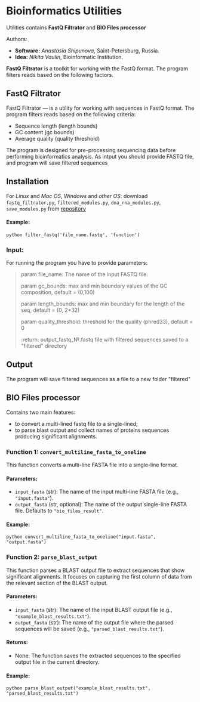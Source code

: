 # Bioinformatics Utilities
Utilities contains **FastQ Filtrator** and **BIO Files processor**

Authors:
* **Software:** *Anastasia Shipunova*, Saint-Petersburg, Russia.
* **Idea:** *Nikita Vaulin*,
Bioinformatic Institution.

**FastQ Filtrator** is a toolkit for working with the FastQ format. The program filters reads based on the following factors.


## FastQ Filtrator
FastQ Filtrator — is a utility for working with sequences in FastQ format. The program filters reads based on the following criteria:
- Sequence length (length bounds)
- GC content (gc bounds) 
- Average quality (quality threshold)

The program is designed for pre-processing sequencing data before performing bioinformatics analysis. As intput you should provide FASTQ file, and program will save filtered sequences 

## Installation

For *Linux* and *Mac OS*, *Windows* and *other OS*: download `fastq_filtrator,py`, `filtered_modules.py`, `dna_rna_modules.py`, `save_modules.py` from [repository](https://github.com/triopsydopsyda/BI_Utilities-/tree/HW4_2) 

#### Example:
```python filter_fastq('file_name.fastq', 'function')```


### Input:

For running the program you have to provide parameters:
> param file_name: The name of the input FASTQ file.
> 
> param gc_bounds: max and min boundary values of the GC composition, default = (0,100)
> 
> param length_bounds: max and min boundary for the length of the seq, default = (0, 2*32)
> 
> param quality_threshold: threshold for the quality (phred33), default = 0
> 
> :return:
    output_fastq_№.fastq file with filtered sequences saved to a "filtered" directory

## Output 

The program will save filtered sequences as a file to a new folder "filtered"

## BIO Files processor
Contains two main features:
- to convert a multi-lined fastq file to a single-lined; 
- to parse blast output and collect names of proteins sequences producing significant alignments.

### Function 1: `convert_multiline_fasta_to_oneline`

This function converts a multi-line FASTA file into a single-line format.

#### Parameters:
- `input_fasta` (str): The name of the input multi-line FASTA file (e.g., `"input.fasta"`).
- `output_fasta` (str, optional): The name of the output single-line FASTA file. Defaults to `"bio_files_result"`.

#### Example:
```python convert_multiline_fasta_to_oneline("input.fasta", "output.fasta")```

### Function 2: `parse_blast_output`

This function parses a BLAST output file to extract sequences that show significant alignments. It focuses on capturing the first column of data from the relevant section of the BLAST output.

#### Parameters:
- `input_fasta` (str): The name of the input BLAST output file (e.g., `"example_blast_results.txt"`).
- `output_fasta` (str): The name of the output file where the parsed sequences will be saved (e.g., `"parsed_blast_results.txt"`).

#### Returns:
- None: The function saves the extracted sequences to the specified output file in the current directory.

#### Example:
```python parse_blast_output("example_blast_results.txt", "parsed_blast_results.txt") ```
